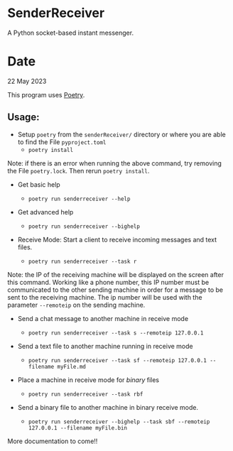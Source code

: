 # SenderReceiver

A Python socket-based instant messenger.

# Date

22 May 2023

This program uses [Poetry](https://python-poetry.org/docs/).

## Usage:

* Setup `poetry` from the `senderReceiver/` directory or where you are able to find the File `pyproject.toml`
   + `poetry install` 

Note: if there is an error when running the above command, try removing the File `poetry.lock`. Then rerun `poetry install`. 

* Get basic help
   + `poetry run senderreceiver --help`

* Get advanced help
   + `poetry run senderreceiver --bighelp`

* Receive Mode: Start a client to receive incoming messages and text files.
   + `poetry run senderreceiver --task r`

Note: the IP of the receiving machine will be displayed on the screen after this command. Working like a phone number, this IP number must be communicated to the other sending machine in order for a message to be sent to the receiving machine. The ip number will be used with the parameter `--remoteip` on the sending machine.

* Send a chat message to another machine in receive mode
   + `poetry run senderreceiver --task s --remoteip 127.0.0.1` 

* Send a text file to another machine running in receive mode
   + `poetry run senderreceiver --task sf --remoteip 127.0.0.1 --filename myFile.md`

* Place a machine in receive mode for _binary_ files
   + `poetry run senderreceiver --task rbf`

* Send a binary file to another machine in binary receive mode.
   + `poetry run senderreceiver --bighelp --task sbf --remoteip 127.0.0.1 --filename myFile.bin`

More documentation to come!!
